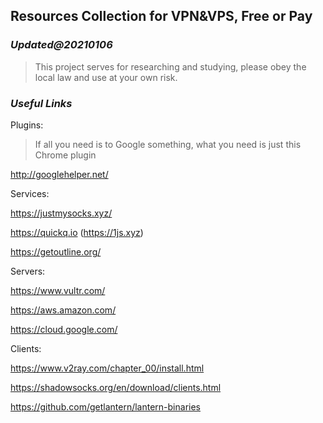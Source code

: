 ## Resources Collection for VPN&VPS, Free or Pay

### _Updated@20210106_

> This project serves for researching and studying, please obey the local law and use at your own risk.



### _Useful Links_

Plugins:

> If all you need is to Google something, what you need is just this Chrome plugin

http://googlehelper.net/


Services:

https://justmysocks.xyz/

https://quickq.io (https://1js.xyz)

https://getoutline.org/



Servers:

https://www.vultr.com/

https://aws.amazon.com/

https://cloud.google.com/



Clients:

https://www.v2ray.com/chapter_00/install.html

https://shadowsocks.org/en/download/clients.html

https://github.com/getlantern/lantern-binaries





